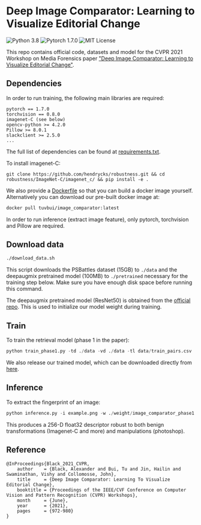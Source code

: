 # Deep Image Comparator: Learning to Visualize Editorial Change

![Python 3.8](https://img.shields.io/badge/Python-3.8-green) ![Pytorch 1.7.0](https://img.shields.io/badge/Pytorch-1.7.0-green) ![MIT License](https://img.shields.io/badge/Licence-MIT-green)

This repo contains official code, datasets and model for the CVPR 2021 Workshop on Media Forensics paper ["Deep Image Comparator: Learning to Visualize Editorial Change"](https://openaccess.thecvf.com/content/CVPR2021W/WMF/html/Black_Deep_Image_Comparator_Learning_To_Visualize_Editorial_Change_CVPRW_2021_paper.html).

## Dependencies

In order to run training, the following main libraries are required:
```
pytorch == 1.7.0
torchvision == 0.8.0
imagenet-C (see below)
opencv-python >= 4.2.0
Pillow >= 8.0.1
slackclient >= 2.5.0
...

```
The full list of dependencies can be found at [requirements.txt](requirements.txt).

To install imagenet-C:
```
git clone https://github.com/hendrycks/robustness.git && cd robustness/ImageNet-C/imagenet_c/ && pip install -e .
```

We also provide a [Dockerfile](Dockerfile) so that you can build a docker image yourself. Alternatively you can download our pre-built docker image at:

```bash
docker pull tuvbui/image_comparator:latest

```

In order to run inference (extract image feature), only pytorch, torchvision and Pillow are required.

## Download data

```bash
./download_data.sh 

```
This script downloads the PSBattles dataset (15GB) to `./data` and the deepaugmix pretrained model (100MB) to `./pretrained` necessary for the training step below. Make sure you have enough disk space before running this command.


The deepaugmix pretrained model (ResNet50) is obtained from the [official repo](https://github.com/hendrycks/imagenet-r). This is used to initialize our model weight during training.


## Train

To train the retrieval model (phase 1 in the paper):

```python
python train_phase1.py -td ./data -vd ./data -tl data/train_pairs.csv  -vl data/test_pairs.csv -m ResnetModel -vp batch_size=10,nepochs=20,d_model=256,lr=0.001,optimizer=SGD,lr_steps=[0.6] -w pretrained/deepaugment_and_augmix.pth

```

We also release our trained model, which can be downloaded directly from [here](https://cvssp.org/data/Flickr25K/tubui/cvpr21wmf/image_comparator_phase1.pt).


## Inference

To extract the fingerprint of an image:


```python
python inference.py -i example.png -w ./weight/image_comparator_phase1.pt

```

This produces a 256-D float32 descriptor robust to both benign transformations (Imagenet-C and more) and manipulations (photoshop).


## Reference

```
@InProceedings{Black_2021_CVPR,
    author    = {Black, Alexander and Bui, Tu and Jin, Hailin and Swaminathan, Vishy and Collomosse, John},
    title     = {Deep Image Comparator: Learning To Visualize Editorial Change},
    booktitle = {Proceedings of the IEEE/CVF Conference on Computer Vision and Pattern Recognition (CVPR) Workshops},
    month     = {June},
    year      = {2021},
    pages     = {972-980}
}

```